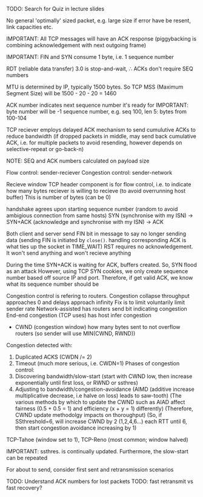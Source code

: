 <!-- SPDX-License-Identifier: zlib-acknowledgement -->

TODO: Search for Quiz in lecture slides

No general 'optimally' sized packet, e.g. large size if error have be resent, link capacities etc.

IMPORTANT: All TCP messages will have an ACK response 
(piggybacking is combining acknowledgement with next outgoing frame)

IMPORTANT: FIN and SYN consume 1 byte, i.e. 1 sequence number

RDT (reliable data transfer) 3.0 is stop-and-wait, ∴ ACKs don't require SEQ numbers

MTU is determined by IP, typically 1500 bytes.
So TCP MSS (Maximum Segment Size) will be 1500 - 20 - 20 = 1460

ACK number indicates next sequence number it's ready for
IMPORTANT: byte number will be -1 sequence number, e.g. seq 100, len 5: bytes from 100-104

TCP reciever employs delayed ACK mechanism to send cumulutive ACKs to reduce bandwidth
(if dropped packets in middle, may send back cumulative ACK, i.e. for multiple packets to avoid resending, however depends on selective-repeat or go-back-n)

NOTE: SEQ and ACK numbers calculated on payload size

Flow control: sender-reciever
Congestion control: sender-network

Recieve window TCP header component is for flow control, 
i.e. to indicate how many bytes reciever is willing to recieve 
(to avoid overrunning host buffer)
This is number of bytes (can be 0) 

handshake agrees upon starting sequence number (random to avoid ambigious connection from same hosts)
SYN (synchronise with my ISN) -> SYN+ACK (acknowledge and synchronise with my ISN) -> ACK

Both client and server send FIN bit in message to say no longer sending data
(sending FIN is initiated by `close()`. handling corresponding ACK is what ties up the socket in TIME_WAIT)
RST requires no acknowledgement. It won't send anything and won't recieve anything

During the time SYN+ACK is waiting for ACK, buffers created. So, SYN flood as an attack
However, using TCP SYN cookies, we only create sequence number based off source IP and port.
Therefore, if get valid ACK, we know what its sequence number should be

Congestion control is refering to routers.
Congestion collapse throughput approaches 0 and delays approach infinity
Fix is to limit voluntarily limit sender rate
Network-assisted has routers send bit indicating congestion
End-end congestion (TCP uses) has host infer congestion
  * CWND (congestion window) how many bytes sent to not overflow routers (so sender will use MIN(CWND, RWND))

Congestion detected with:
  1. Duplicated ACKS (CWDN /= 2)
  2. Timeout (much more serious, i.e. CWDN=1)
Phases of congestion control:
  1. Discovering bandwidth/slow-start (start with CWND low, then increase exponentially until first loss, or RWND or ssthres)
  2. Adjusting to bandwidth/congestion-avoidance (AIMD (additive increase multiplicative decrease, i.e halve on loss) leads to saw-tooth)
  (The various methods by which to update the CWND such as AIAD affect fairness (0.5 + 0.5 = 1) and efficiency (x + y = 1) differently)
  (Therefore, CWND update methodolgy impacts on thoroughput)
  (So, if SSthreshold=6, will increase CWND by 2 (1,2,4,6...) each RTT until 6, then start congestion avoidance increasing by 1)

TCP-Tahoe (window set to 1), TCP-Reno (most common; window halved)

IMPORTANT: ssthres. is continually updated.
Furthermore, the slow-start can be repeated

For about to send, consider first sent and retransmission scenarios

TODO: Understand ACK numbers for lost packets
TODO: fast retransmit vs fast recovery?
